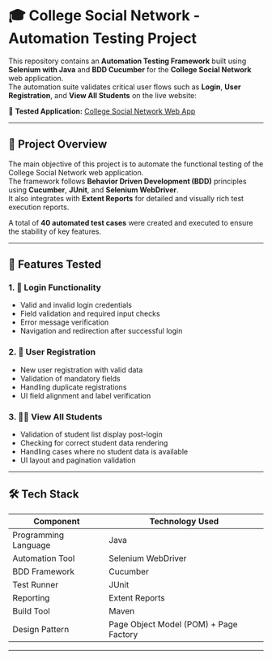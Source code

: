 # 🎓 College Social Network - Automation Testing Project

This repository contains an **Automation Testing Framework** built using **Selenium with Java** and **BDD Cucumber** for the **College Social Network** web application.  
The automation suite validates critical user flows such as **Login**, **User Registration**, and **View All Students** on the live website:

🔗 **Tested Application:** [College Social Network Web App](http://webapps.tekstac.com:2121/)

---

## 🚀 Project Overview

The main objective of this project is to automate the functional testing of the College Social Network web application.  
The framework follows **Behavior Driven Development (BDD)** principles using **Cucumber**, **JUnit**, and **Selenium WebDriver**.  
It also integrates with **Extent Reports** for detailed and visually rich test execution reports.

A total of **40 automated test cases** were created and executed to ensure the stability of key features.

---

## 🧩 Features Tested

### 1. 🔐 Login Functionality
- Valid and invalid login credentials  
- Field validation and required input checks  
- Error message verification  
- Navigation and redirection after successful login  

### 2. 📝 User Registration
- New user registration with valid data  
- Validation of mandatory fields  
- Handling duplicate registrations  
- UI field alignment and label verification  

### 3. 👩‍🎓 View All Students
- Validation of student list display post-login  
- Checking for correct student data rendering  
- Handling cases where no student data is available  
- UI layout and pagination validation  

---

## 🛠️ Tech Stack

| Component | Technology Used |
|------------|-----------------|
| Programming Language | Java |
| Automation Tool | Selenium WebDriver |
| BDD Framework | Cucumber |
| Test Runner | JUnit |
| Reporting | Extent Reports |
| Build Tool | Maven |
| Design Pattern | Page Object Model (POM) + Page Factory |

---


